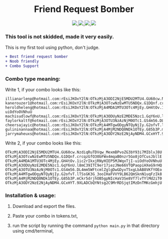 <h1 align="center">Friend Request Bomber</h1>
<p align="center">
  <a href="https://github.com/Rdmo1/DisRo-Multi-Tool/blob/main/LICENSE">
    <img src="https://img.shields.io/badge/License-MIT-important">
  </a>
  <a href="https://www.python.org">
    <img src="https://img.shields.io/badge/Python-3.9-informational.svg">
  </a>
  <a href="https://github.com/AstraaDev">
    <img src="https://img.shields.io/github/downloads/fknMega/Friend-Request-Bomber/total.svg">
  </a>
  <a href="https://github.com/fknMega">
    <img src="https://komarev.com/ghpvc/?username=fknMega">
  </a>
</p>

### **This tool is not skidded, made it very easily.**
This is my first tool using python, don't judge.
```diff
+ Best friend request bomber
+ Noob friendly
+ Combo Support
```






### Combo type meaning:
Write 1, if your combo looks like this:
```
illianarlenp@hotmail.com:rEsiJKOxY2lN:OTkzMjA3ODI2NjE5MDU2MTU4.GU60cw.NzdiqRuTDVqw_MexmBPvoZG3bY93i7MIblvJ8U
kanerouzer1@hotmail.com:rEsiJKOxY2lN:OTkzMjA3OTcwNzEwMTU5NDQx.G1DQnf.crcqzGfO30bFWx4mqaB0nzr5Go8jOfCusJbllE
heroldheleng@hotmail.com:rEsiJKOxY2lN:OTkzMjA4MDA1MTU3OTc4MjEy.GH4tOv.1ic2rIkxjRNyHIEP5MJWqxTjI-uiOdYoOVNhuU
machisudlowf@hotmail.com:rEsiJKOxY2lN:OTkzMjA3ODUyNzE2MDE5Nzc1.GqY6nU.l8mC39ITC9er17iezJNe66VTQPaopiHXeG9rHQ
faylorkaltf@hotmail.com:rEsiJKOxY2lN:OTkzMjA3OTU3NzAzNjM0OTc1.GS4m56.DL4mm5WFtcmlZglgDwGDyxT5xgLbAB8VKfYOEo
cheersajayic@hotmail.com:rEsiJKOxY2lN:OTkzMjA4MTgwODgyNTQyNjIy.G2ofvT.lTSsGK3G_3ooIHaFVVY9LB62QmSknN1uqFzIk8
gulininannaa@hotmail.com:rEsiJKOxY2lN:OTkzMjA4MjM2NDQ0NDk1OTEy.G85b3P.mCkr5drjhOB5gpNIcHaV3Se8Vf7lvTYlMd2iT0
jarrymaheuxs@hotmail.com:rEsiJKOxY2lN:OTkzMjA3ODY2NzE2NjAyNDM4.GCxHYT.9XLADCbQYNtsg2C9MrRDSjqtIMzDnTMKcGmhjU
```

Write 2, if your combo looks like this:
```
OTkzMjA3ODI2NjE5MDU2MTU4.GU60cw.NzdiqRuTDVqw_MexmBPvoZG3bY93i7MIblvJ8U
OTkzMjA3OTcwNzEwMTU5NDQx.G1DQnf.crcqzGfO30bFWx4mqaB0nzr5Go8jOfCusJbllE
OTkzMjA4MDA1MTU3OTc4MjEy.GH4tOv.1ic2rIkxjRNyHIEP5MJWqxTjI-uiOdYoOVNhuU
OTkzMjA3ODUyNzE2MDE5Nzc1.GqY6nU.l8mC39ITC9er17iezJNe66VTQPaopiHXeG9rHQ
OTkzMjA3OTU3NzAzNjM0OTc1.GS4m56.DL4mm5WFtcmlZglgDwGDyxT5xgLbAB8VKfYOEo
OTkzMjA4MTgwODgyNTQyNjIy.G2ofvT.lTSsGK3G_3ooIHaFVVY9LB62QmSknN1uqFzIk8
OTkzMjA4MjM2NDQ0NDk1OTEy.G85b3P.mCkr5drjhOB5gpNIcHaV3Se8Vf7lvTYlMd2iT0
OTkzMjA3ODY2NzE2NjAyNDM4.GCxHYT.9XLADCbQYNtsg2C9MrRDSjqtIMzDnTMKcGmhjU
```

### Installation & usage:
1. Download and export the files.

2. Paste your combo in tokens.txt,

3. run the script by running the command `python main.py` in that directory using cmd/terminal,

